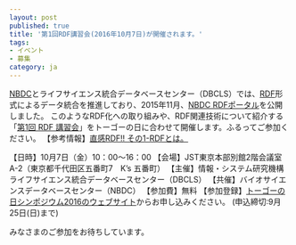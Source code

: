 ```yaml
---
layout: post
published: true
title: '第1回RDF講習会(2016年10月7日)が開催されます。'
tags:
- イベント
- 募集
category: ja
---
```

[NBDC](http://biosciencedbc.jp/)とライフサイエンス統合データベースセンター（DBCLS）では、[RDF](https://ja.wikipedia.org/wiki/Resource_Description_Framework)形式によるデータ統合を推進しており、2015年11月、[NBDC RDFポータル](https://integbio.jp/rdf/)を公開しました。
このようなRDF化への取り組みや、RDF関連技術について紹介する「[第1回 RDF 講習会](http://wiki.lifesciencedb.jp/mw/RDF-Tutorial1)」をトーゴーの日に合わせて開催します。ふるってご参加ください。
【参考情報】[直感RDF!! その1-RDFとは。](http://qiita.com/maoringo/items/4742b5cd01c9e698260d)
 

【日時】10月7日（金）10：00～16：00
【会場】JST東京本部別館2階会議室A-2（東京都千代田区五番町7　K’s 五番町）
【主催】情報・システム研究機構ライフサイエンス統合データベースセンター（DBCLS）
【共催】バイオサイエンスデータベースセンター（NBDC）
【参加費】無料
【参加登録】[トーゴーの日シンポジウム2016のウェブサイト](http://events.biosciencedbc.jp/sympo/togo2016)からお申し込みください。
(申込締切:9月25日(日)まで)

みなさまのご参加をお待ちしています。